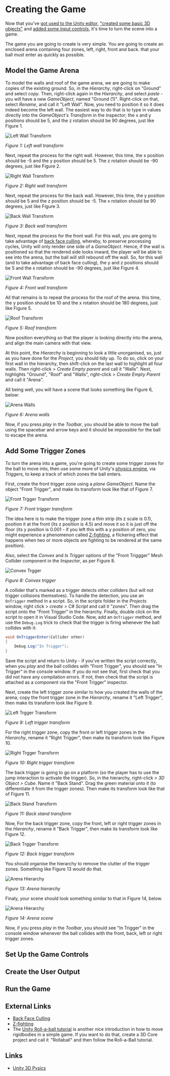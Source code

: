 # Creating the Game

Now that you've [got used to the Unity editor](./editorOverview.md), ["created some basic 3D objects"](./creating3DObjects.md) and [added some input controls](./addingInputControls.md), it's time to turn the scene into a game.

The game you are going to create is very simple. You are going to create an enclosed arena containing four zones, left, right, front and back. that your ball must enter as quickly as possible.

## Model the Game Arena

To model the walls and roof of the game arena, we are going to make copies of the existing ground. So, in the _Hierarchy_, right-click on "Ground" and select _copy_. Then, right-click again in the  _Hierarchy_, and select _paste_ - you will have a new _GameObject_, named "Ground (1)". Right-click on that, select _Rename_, and call it "Left Wall". Now, you need to position it so it does indeed become the left wall. The easiest way to do that is to type in values directly into the _GameObject's Transform_ in the inspector; the x and y positions should be 5, and the z rotation should be 90 degrees, just like Figure 1.  

![Left Wall Transform](./images/leftWallTransform.png)

_Figure 1: Left wall transform_

Next, repeat the process for the right wall. However, this time, the x position should be -5 and the y position should be 5. The z rotation should be -90 degrees, just like Figure 2.

![Right Wall Transform](./images/rightWallTransform.png)

_Figure 2: Right wall transform_

Next, repeat the process for the back wall. However, this time, the y position should be 5 and the z position should be -5. The x rotation should be 90 degrees, just like Figure 3.

![Back Wall Transform](./images/backWallTransform.png)

_Figure 3: Back wall transform_

Next, repeat the process for the front wall. For this wall, you are going to take advantage of [back face culling](https://en.wikipedia.org/wiki/Back-face_culling), whereby, to preserve processing cycles, Unity will only render one side of a _GameObject_. Hence, if the wall is positioned so that the rendered side looks inward, the player will be able to see into the arena, but the ball will still rebound off the wall. So, for this wall (and to take advantage of back face culling), the y and z positions should be 5 and the x rotation should be -90 degrees, just like Figure 4.

![Front Wall Transform](./images/frontWallTransform.png)

_Figure 4: Front wall transform_

All that remains is to repeat the process for the roof of the arena. this time, the y position should be 10 and the x rotation should be 180 degrees, just like Figure 5.

![Roof Transform](./images/roofTransform.png)

_Figure 5: Roof transform_

Now position everything so that the player is looking directly into the arena, and align the main camera with that view. 

At this point, the _Hierarchy_ is beginning to look a little unorganised, so, just as you have done for the _Project_, you should tidy up. To do so, click on your first wall in the hierarchy, then shift-click on the last wall to highlight all four walls. Then right-click > _Create Empty parent_ and call it "Walls". Next, highlights "Ground", "Roof" and "Walls", right-click > _Create Empty Parent_ and call it "Arena". 

All being well, you will have a scene that looks something like Figure 6, below:

![Arena Walls](./images/arenaWalls.png)

_Figure 6: Arena walls_

Now, if you press _play_ in the _Toolbar_, you should be able to move the ball using the spacebar and arrow keys and it should be impossible for the ball to escape the arena.

## Add Some Trigger Zones

To turn the arena into a game, you're going to create some trigger zones for the ball to move into, then use some more of Unity's [physics engine](./supplimentary/3DPhysics.md), via _Triggers_, to keep a track of which zones the ball enters.

First, create the front trigger zone using a _plane GameObject_. Name the object "Front Trigger", and make its transform look like that of Figure 7.

![Front Trgger Transform](./images/frontTrigger.png)

_Figure 7: Front trigger transform_

The idea here is to make the trigger zone a thin strip (its z scale is 0.1), position it at the front (its z position is 4.5) and move it so it is just off the floor (its y position is 0.001 - if you left this with a y position of zero, you might experience a phenomenon called [Z-fighting](https://en.wikipedia.org/wiki/Z-fighting), a flickering effect that happens when two or more objects are fighting to be rendered at the same position). 

Also, select the _Convex_ and _Is Trigger_ options of the "Front Triggger" Mesh Collider component in the _Inspector_, as per Figure 8.

![Convex Trgger](./images/convexTrigger.png)

_Figure 8: Convex trigger_

A collider that's marked as a trigger detects other colliders (but will not trigger collisions themselves). To handle the detection, you use an `OnTrigger` method in a script. So, in the scripts folder in the _Projects_ window, right click > _create > C# Script_ and call it "zones". Then drag the script onto the "Front Trigger" in the hierarchy. Finally, double click on the script to open it in Visual Studio Code. Now, add an `OnTrigger` method, and use the `Debug.Log` trick to check that the trigger is firing whenever the ball collides with it:

```csharp
void OnTriggerEnter(Collider other)
{
    Debug.Log("In Trigger");
}
```

Save the script and return to Unity - if you've written the script correctly, when you _play_ and the ball collides with "Front Trigger", you should see "In Trigger" in the console window. If you do not see that, first check that you did not have any compilation errors. If not, then check that the script is attached as a component via the "Front Trigger" inspector. 

Next, create the left trigger zone similar to how you created the walls of the arena; copy the front trigger zone in the _Hierarchy_, rename it "Left Trigger", then make its transform look like Figure 9.

![Left Trgger Transform](./images/leftTrigger.png)

_Figure 9: Left trigger transform_

For the right trigger zone, copy the front or left trigger zones in the _Hierarchy_, rename it "Right Trigger", then make its transform look like Figure 10.

![Right Trgger Transform](./images/rightTrigger.png)

_Figure 10: Right trigger transform_

The back trigger is going to go on a platform (so the player has to use the jump interaction to activate the trigger). So, in the hierarchy, right-click > _3D Object > Cube_. Name it "Back Stand". Drag the green material onto it (to differentiate it from the trigger zones). Then make its transform look like that of Figure 11.

![Back Stand Transform](./images/backStand.png)

_Figure 11: Back stand transform_

Now, For the back trigger zone, copy the front, left or right trigger zones in the _Hierarchy_, rename it "Back Trigger", then make its transform look like Figure 12.

![Back Trgger Transform](./images/backTrigger.png)

_Figure 12: Back trigger transform_

You should organise the hierarchy to remove the clutter of the trigger zones. Something like Figure 13 would do that.

![Arena Hierarchy](./images/finalArenaHierarchy.png)

_Figure 13: Arena hierarchy_

Finaly, your scene should look something similar to that in Figure 14, below.

![Arena Hierarchy](./images/arenaScene.png)

_Figure 14: Arena scene_

Now, if you press _play_ in the _Toolbar_, you should see "In Trigger" in the console window whenever the ball collides with the front, back, left or right trigger zones. 

## Set Up the Game Controls


## Create the User Output


## Run the Game



## External Links

- [Back Face Culling](https://en.wikipedia.org/wiki/Back-face_culling)
- [Z-fighting](https://en.wikipedia.org/wiki/Z-fighting)
- The [Unity Roll-a-ball tutorial](https://learn.unity.com/tutorial/setting-up-the-game?uv=2020.2&projectId=5f158f1bedbc2a0020e51f0d) is another nice introduction in how to move rigidbodies in a simple game. If you want to do that, create a 3D Core project and call it  "Rollaball" and then follow the Roll-a-Ball tutorial.

## Links

- [Unity 3D Pysics](./supplimentary/3DPhysics.md)
